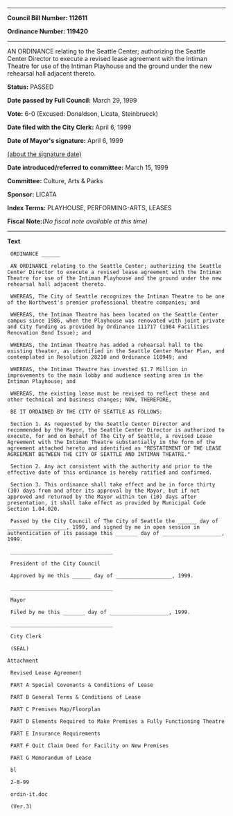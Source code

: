 

********

**Council Bill Number: 112611**
   
**Ordinance Number: 119420**
********

 AN ORDINANCE relating to the Seattle Center; authorizing the Seattle Center Director to execute a revised lease agreement with the Intiman Theatre for use of the Intiman Playhouse and the ground under the new rehearsal hall adjacent thereto.

**Status:** PASSED
   
**Date passed by Full Council:** March 29, 1999
   
**Vote:** 6-0 (Excused: Donaldson, Licata, Steinbrueck)
   
**Date filed with the City Clerk:** April 6, 1999
   
**Date of Mayor's signature:** April 6, 1999
   
[(about the signature date)](/~public/approvaldate.htm)
   
   
   
**Date introduced/referred to committee:** March 15, 1999
   
**Committee:** Culture, Arts & Parks
   
**Sponsor:** LICATA
   
   
**Index Terms:** PLAYHOUSE, PERFORMING-ARTS, LEASES

**Fiscal Note:**_(No fiscal note available at this time)_

********

**Text**
   
```
 ORDINANCE ______

 AN ORDINANCE relating to the Seattle Center; authorizing the Seattle Center Director to execute a revised lease agreement with the Intiman Theatre for use of the Intiman Playhouse and the ground under the new rehearsal hall adjacent thereto.

 WHEREAS, The City of Seattle recognizes the Intiman Theatre to be one of the Northwest's premier professional theatre companies; and

 WHEREAS, the Intiman Theatre has been located on the Seattle Center campus since 1986, when the Playhouse was renovated with joint private and City funding as provided by Ordinance 111717 (1984 Facilities Renovation Bond Issue); and

 WHEREAS, the Intiman Theatre has added a rehearsal hall to the existing theater, as identified in the Seattle Center Master Plan, and contemplated in Resolution 28210 and Ordinance 118949; and

 WHEREAS, the Intiman Theatre has invested $1.7 Million in improvements to the main lobby and audience seating area in the Intiman Playhouse; and

 WHEREAS, the existing lease must be revised to reflect these and other technical and business changes; NOW, THEREFORE,

 BE IT ORDAINED BY THE CITY OF SEATTLE AS FOLLOWS:

 Section 1. As requested by the Seattle Center Director and recommended by the Mayor, the Seattle Center Director is authorized to execute, for and on behalf of The City of Seattle, a revised Lease Agreement with the Intiman Theatre substantially in the form of the agreement attached hereto and identified as "RESTATEMENT OF THE LEASE AGREEMENT BETWEEN THE CITY OF SEATTLE AND INTIMAN THEATRE."

 Section 2. Any act consistent with the authority and prior to the effective date of this ordinance is hereby ratified and confirmed.

 Section 3. This ordinance shall take effect and be in force thirty (30) days from and after its approval by the Mayor, but if not approved and returned by the Mayor within ten (10) days after presentation, it shall take effect as provided by Municipal Code Section 1.04.020.

 Passed by the City Council of The City of Seattle the ______ day of ___________________, 1999, and signed by me in open session in authentication of its passage this _______ day of ___________________, 1999.

 _________________________________

 President of the City Council

 Approved by me this ______ day of __________________, 1999.

 _________________________________

 Mayor

 Filed by me this _______ day of ___________________, 1999.

 _________________________________

 City Clerk

 (SEAL)

Attachment

 Revised Lease Agreement

 PART A Special Covenants & Conditions of Lease

 PART B General Terms & Conditions of Lease

 PART C Premises Map/Floorplan

 PART D Elements Required to Make Premises a Fully Functioning Theatre

 PART E Insurance Requirements

 PART F Quit Claim Deed for Facility on New Premises

 PART G Memorandum of Lease

 bl

 2-8-99

 ordin-it.doc

 (Ver.3)

```
